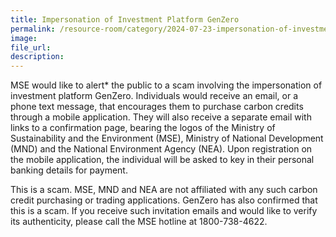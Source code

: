 ```yaml
---  
title: Impersonation of Investment Platform GenZero
permalink: /resource-room/category/2024-07-23-impersonation-of-investment-platform-genzero/  
image:  
file_url:  
description:  
---  
```


MSE would like to alert* the public to a scam involving the impersonation of investment platform GenZero. Individuals would receive an email, or a phone text message, that encourages them to purchase carbon credits through a mobile application. They will also receive a separate email with links to a confirmation page, bearing the logos of the Ministry of Sustainability and the Environment (MSE), Ministry of National Development (MND) and the National Environment Agency (NEA). Upon registration on the mobile application, the individual will be asked to key in their personal banking details for payment.

This is a scam. MSE, MND and NEA are not affiliated with any such carbon credit purchasing or trading applications. GenZero has also confirmed that this is a scam. If you receive such invitation emails and would like to verify its authenticity, please call the MSE hotline at 1800-738-4622.
